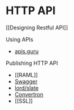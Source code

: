 # HTTP API


[[Designing Restful API]]

Using APIs

- [apis.guru](https://apis.guru/)

Publishing HTTP API

- [[RAML]]
- [Swagger](http://swagger.io/)
- [lord/slate](https://github.com/lord/slate)
- [Convertron](https://apitransformer.com/)
- [[SSL]]

